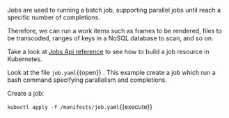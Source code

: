 Jobs are used to running a batch job, supporting parallel jobs until reach a specific number of completions.

Therefore, we can run a work items such as frames to be rendered, files to be transcoded, ranges of keys in a NoSQL database to scan, and so on.

Take a look at [Jobs Api reference](https://kubernetes.io/docs/reference/generated/kubernetes-api/v1.11/#job-v1-batch) to see how to build a job resource in Kubernetes.

Look at the file `job.yaml`{{open}} . This example create a job which run a bash command specifying parallelism and completions.

Create a job:

`kubectl apply -f /manifests/job.yaml`{{execute}}

